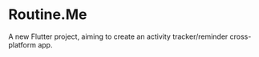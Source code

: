 # Routine.Me

A new Flutter project, aiming to create an activity tracker/reminder cross-platform app.
